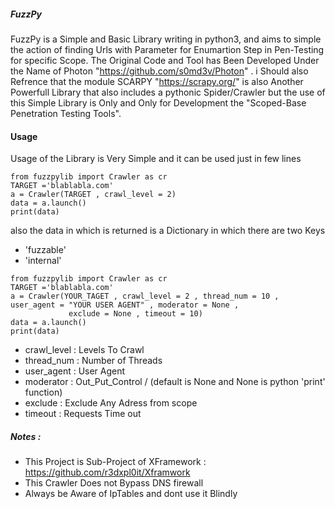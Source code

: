 ##### FuzzPy
FuzzPy is a Simple and Basic Library writing in python3, and aims to simple the action of finding Urls with Parameter for Enumartion Step in Pen-Testing for specific Scope. The Original Code and Tool has Been Developed Under the Name of Photon "https://github.com/s0md3v/Photon" . i Should also Refrence that the module SCARPY "https://scrapy.org/"  is also Another Powerfull Library that also includes a pythonic Spider/Crawler but the use of this Simple Library is Only and Only for Development the "Scoped-Base Penetration Testing Tools". 

#### Usage 
Usage of the Library is Very Simple and it can be used just in few lines 
```
from fuzzpylib import Crawler as cr 
TARGET ='blablabla.com'
a = Crawler(TARGET , crawl_level = 2)
data = a.launch()
print(data)
```
also the data in which is returned is a Dictionary in which there are two Keys 
  - 'fuzzable' 
  - 'internal'
  
```
from fuzzpylib import Crawler as cr 
TARGET ='blablabla.com'
a = Crawler(YOUR_TAGET , crawl_level = 2 , thread_num = 10 , user_agent = "YOUR USER AGENT" , moderator = None ,
			 exclude = None , timeout = 10)
data = a.launch()
print(data)
```
  - crawl_level : Levels To Crawl
  - thread_num : Number of Threads 
  - user_agent : User Agent 
  - moderator : Out_Put_Control / (default is None and None is python 'print'  function)
  - exclude : Exclude Any Adress from scope 
  - timeout : Requests Time out 
##### Notes : 

  - This Project is Sub-Project of XFramework : https://github.com/r3dxpl0it/Xframwork
  - This Crawler Does not Bypass DNS firewall 
  - Always be Aware of IpTables and dont use it Blindly 
